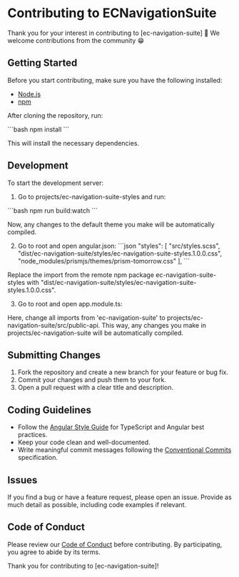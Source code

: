 # Contributing to ECNavigationSuite

Thank you for your interest in contributing to [ec-navigation-suite] 🚀 We welcome contributions from the community 😁

## Getting Started

Before you start contributing, make sure you have the following installed:

- [Node.js](https://nodejs.org/)
- [npm](https://www.npmjs.com/)

After cloning the repository, run:

\`\`\`bash
npm install
\`\`\`

This will install the necessary dependencies.

## Development

To start the development server:

1. Go to projects/ec-navigation-suite-styles and run:

\`\`\`bash
npm run build:watch
\`\`\`

Now, any changes to the default theme you make will be automatically compiled.

2. Go to root and open angular.json:
   \`\`\`json
   "styles": [
   "src/styles.scss",
   "dist/ec-navigation-suite/styles/ec-navigation-suite-styles.1.0.0.css",
   "node_modules/prismjs/themes/prism-tomorrow.css"
   ],
   \`\`\`

Replace the import from the remote npm package ec-navigation-suite-styles with "dist/ec-navigation-suite/styles/ec-navigation-suite-styles.1.0.0.css".

3. Go to root and open app.module.ts:

Here, change all imports from 'ec-navigation-suite' to projects/ec-navigation-suite/src/public-api. This way, any changes you make in projects/ec-navigation-suite will be automatically compiled.

## Submitting Changes

1. Fork the repository and create a new branch for your feature or bug fix.
2. Commit your changes and push them to your fork.
3. Open a pull request with a clear title and description.

## Coding Guidelines

- Follow the [Angular Style Guide](https://angular.io/guide/styleguide) for TypeScript and Angular best practices.
- Keep your code clean and well-documented.
- Write meaningful commit messages following the [Conventional Commits](https://www.conventionalcommits.org/en/v1.0.0/) specification.

## Issues

If you find a bug or have a feature request, please open an issue. Provide as much detail as possible, including code examples if relevant.

## Code of Conduct

Please review our [Code of Conduct](CODE_OF_CONDUCT.md) before contributing. By participating, you agree to abide by its terms.

Thank you for contributing to [ec-navigation-suite]!

